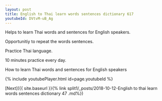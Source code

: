 ```yaml
---
layout: post
title: English to Thai learn words sentences dictionary 617 
youtubeId: DVtvM-uB_Ag
---
```

 
 
Helps to learn Thai words and sentences for English speakers.

Opportunitiy to repeat the words sentences. 

Practice Thai language. 
 
10 minutes practice every day. 
 
How to learn Thai words and sentences for English speakers 
 
{% include youtubePlayer.html id=page.youtubeId %}
 
 
[Next]({{ site.baseurl }}{% link  split1/_posts/2018-10-12-English to thai learn words sentences dictionary 47 .md%})
 
